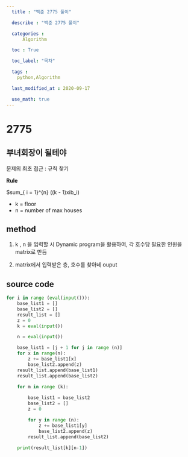 ```yaml
---
  title : "백준 2775 풀이"

  describe : "백준 2775 풀이"

  categories : 
      Algorithm

  toc : True

  toc_label: "목차"

  tags : 
    python,Algorithm

  last_modified_at : 2020-09-17

  use_math: true
---
```


# 2775
## 부녀회장이 될테야

문제의 최초 접근 : 규칙 찾기

**Rule** </br>

$sum_{ i = 1}^{n} ((k - 1)xib_i)

* k = floor
* n = number of max houses

## method

1. k , n 을 입력할 시 Dynamic program을 활용하여, 각 호수당 필요한 인원을 matrix로 만듬

2. matrix에서 입력받은 층, 호수를 찾아네 ouput

## source code
```python
for i in range (eval(input())):
    base_list1 = []
    base_list2 = []
    result_list = []
    z = 0    
    k = eval(input())

    n = eval(input())

    base_list1 = [j + 1 for j in range (n)]
    for x in range(n):
        z += base_list1[x]
        base_list2.append(z)
    result_list.append(base_list1)
    result_list.append(base_list2)

    for m in range (k):
        
        base_list1 = base_list2
        base_list2 = []
        z = 0

        for y in range (n):
            z += base_list1[y]
            base_list2.append(z)
        result_list.append(base_list2)
        
    print(result_list[k][n-1])
```